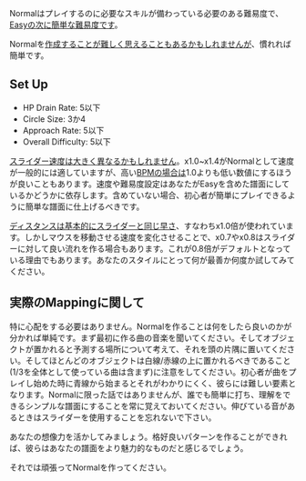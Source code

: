 Normalはプレイするのに必要なスキルが備わっている必要のある難易度で、[Easyの次に簡単な難易度です](JP:Easy_(Difficulty))。

Normalを[作成することが難しく思えることもあるかもしれませんが](JP:Beatmapping)、慣れれば簡単です。

Set Up
------

-   HP Drain Rate: 5以下
-   Circle Size: 3か4
-   Approach Rate: 5以下
-   Overall Difficulty: 5以下

[スライダー速度は大きく異なるかもしれません](JP:Slider_velocity)。x1.0~x1.4がNormalとして速度が一般的には適していますが、高い[BPMの場合は](JP:Bpm)1.0よりも低い数値にするほうが良いこともあります。速度や難易度設定はあなたがEasyを含めた譜面にしているかどうかに依存します。含めていない場合、初心者が簡単にプレイできるように簡単な譜面に仕上げるべきです。

[ディスタンスは基本的にスライダーと同じ早さ](JP:Distance_Snap)、すなわちx1.0倍が使われています。しかしマウスを移動させる速度を変化させることで、x0.7やx0.8はスライダーに対して良い流れを作る場合もあります。これが0.8倍がデフォルトとなっている理由でもあります。あなたのスタイルにとって何が最善か何度か試してみてください。

実際のMappingに関して
---------------------

特に心配をする必要はありません。Normalを作ることは何をしたら良いのかが分かれば単純です。まず最初に作る曲の音楽を聞いてください。そしてオブジェクトが置かれると予測する場所について考えて、それを頭の片隅に置いてください。そしてほとんどのオブジェクトは白線/赤線の上に置かれるべきであること(1/3を全体として使っている曲は含まず)に注意をしてください。初心者が曲をプレイし始めた時に青線から始まるとそれがわかりにくく、彼らには難しい要素となります。Normalに限った話ではありませんが、誰でも簡単に打ち、理解をできるシンプルな譜面にすることを常に覚えておいてください。伸びている音があるときはスライダーを使用することを忘れないで下さい。

あなたの想像力を活かしてみましょう。格好良いパターンを作ることができれば、彼らはあなたの譜面をより魅力的なものだと感じるでしょう。

それでは頑張ってNormalを作ってください。
